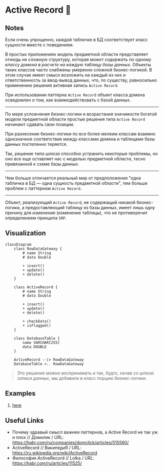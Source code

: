 # Active Record 🧩

## Notes

Если очень упрощенно, каждой табличке в БД соответствует класс сущности вместе с поведением.

В простых приложениях модель предметной области представляет отнюдь не сложную структуру, которая *может содержать по одному классу домена в расчете на каждую таблицу базы данных*. Объекты таких классов часто снабжены умеренно сложной бизнес-логикой. В этом случае имеет смысл возложить на каждый из них и ответственность за ввод-вывод данных, что, по существу, равносильно применению решения активная запись `Active Record`.

При использовании паттерна `Active Record` объект класса домена осведомлен о том, как взаимодействовать с базой данных.

---

По мере усложнения бизнес-логики и возрастания значимости богатой модели предметной области простые решения типа `Active Record` начинают сдавать свои позиции.

При разнесении бизнес-логики по все более мелким классам взаимно однозначное соответствие между классами домена и таблицами базы данных постепенно теряется.

Так, решение *типа шлюза* способно устранить некоторые проблемы, но оно все еще оставляет нас с моделью предметной области, тесно привязанной к схеме базы данных.

---

Чем больше отличается реальный мир от предположения "одна табличка в БД — одна сущность предметной области", тем больше проблем с паттерном `Active Record`.

---

Объект, реализующий `Active Record`, не содержащий никакой бизнес-логики, а предоставляющий таблицу из базы данных, имеет лишь одну причину для изменения (изменение таблицы), что не противоречит определением принципа `SRP`.

## Visualization

```mermaid
classDiagram
    class RowDataGateway {
        # name String
        # data Double

        + insert()
        + update()
        + delete()
    }

    class ActiveRecord {
        # name String
        # data Double

        + insert()
        + update()
        + delete()

        + checkData()
        + isFlagged()
    }

    class DatabaseTable {
        name VARCHAR[255]
        data DOUBLE
    }

    ActiveRecord --|> RowDataGateway
    DatabaseTable <.. RowDataGateway
```

> Это решение можно воспринимать и так, будто, начав со *шлюза записи данных*, мы добавили в класс порцию бизнес-логики.

## Examples

1. [here](./v1/NOTE.md)

## Useful Links

- Почему здравый смысл важнее паттернов, а Active Record не так уж и плох // Домклик / URL: https://habr.com/ru/companies/domclick/articles/515560/
- ActiveRecord // ВикипедиЯ / URL: https://ru.wikipedia.org/wiki/ActiveRecord
- Философия ActiveRecord // Lolka / URL: https://habr.com/ru/articles/11525/